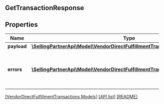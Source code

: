 ## GetTransactionResponse

## Properties

Name | Type | Description | Notes
------------ | ------------- | ------------- | -------------
**payload** | [**\SellingPartnerApi\Model\VendorDirectFulfillmentTransactions\TransactionStatus**](TransactionStatus.md) |  | [optional]
**errors** | [**\SellingPartnerApi\Model\VendorDirectFulfillmentTransactions\Error[]**](Error.md) | A list of error responses returned when a request is unsuccessful. | [optional]

[[VendorDirectFulfillmentTransactions Models]](../) [[API list]](../../Api) [[README]](../../../README.md)
